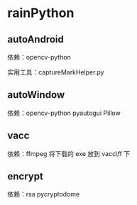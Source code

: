 # rainPython

## autoAndroid

依赖：opencv-python

实用工具：captureMarkHelper.py

## autoWindow

依赖：opencv-python pyautogui Pillow

## vacc

依赖：ffmpeg 将下载的 exe 放到 vacc\ff 下

## encrypt

依赖：rsa pycryptodome
